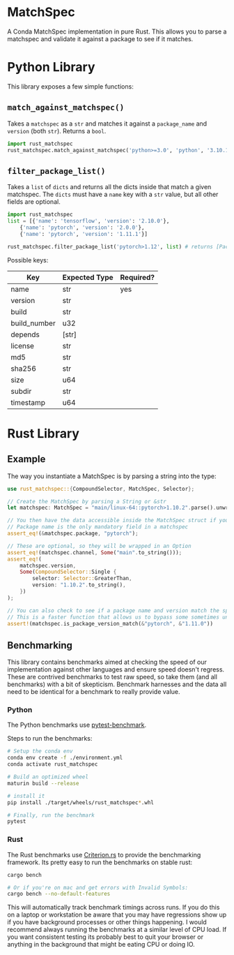 # MatchSpec

A Conda MatchSpec implementation in pure Rust. This allows you to parse a matchspec and validate it against a package to see if it matches.

# Python Library

This library exposes a few simple functions:

## `match_against_matchspec()`

Takes a `matchspec` as a `str` and matches it against a `package_name` and `version` (both `str`). Returns a `bool`.

``` python
import rust_matchspec
rust_matchspec.match_against_matchspec('python>=3.0', 'python', '3.10.1') # returns True
```

## `filter_package_list()`

Takes a `list` of `dicts` and returns all the dicts inside that match a given matchspec. The `dicts` must have a `name` key with a `str` value, but all other fields are optional.

```python
import rust_matchspec
list = [{'name': 'tensorflow', 'version': '2.10.0'},
	{'name': 'pytorch', 'version': '2.0.0'},
	{'name': 'pytorch', 'version': '1.11.1'}]

rust_matchspec.filter_package_list('pytorch>1.12', list) # returns [PackageCandidate(name=pytorch)]
```

Possible keys:

| Key          | Expected Type | Required? |
|--------------|---------------|-----------|
| name         | str           | yes       |
| version      | str           |           |
| build        | str           |           |
| build_number | u32           |           |
| depends      | [str]         |           |
| license      | str           |           |
| md5          | str           |           |
| sha256       | str           |           |
| size         | u64           |           |
| subdir       | str           |           |
| timestamp    | u64           |           |

# Rust Library

## Example

The way you instantiate a MatchSpec is by parsing a string into the type:

```rust
use rust_matchspec::{CompoundSelector, MatchSpec, Selector};

// Create the MatchSpec by parsing a String or &str
let matchspec: MatchSpec = "main/linux-64::pytorch>1.10.2".parse().unwrap();

// You then have the data accessible inside the MatchSpec struct if you want it
// Package name is the only mandatory field in a matchspec
assert_eq!(&matchspec.package, "pytorch");

// These are optional, so they will be wrapped in an Option
assert_eq!(matchspec.channel, Some("main".to_string()));
assert_eq!(
	matchspec.version,
	Some(CompoundSelector::Single {
		selector: Selector::GreaterThan,
		version: "1.10.2".to_string(),
	})
);

// You can also check to see if a package name and version match the spec.
// This is a faster function that allows us to bypass some sometimes unnecessary tests like channel or subdir
assert!(matchspec.is_package_version_match(&"pytorch", &"1.11.0"))
```

## Benchmarking

This library contains benchmarks aimed at checking the speed of our implementation against other languages and ensure speed doesn't regress. These are contrived benchmarks to test raw speed, so take them (and all benchmarks) with a bit of skepticism. Benchmark harnesses and the data all need to be identical for a benchmark to really provide value.


### Python

The Python benchmarks use [pytest-benchmark](https://pytest-benchmark.readthedocs.io/en/stable/).

Steps to run the benchmarks:

```bash
# Setup the conda env
conda env create -f ./environment.yml
conda activate rust_matchspec

# Build an optimized wheel
maturin build --release

# install it
pip install ./target/wheels/rust_matchspec*.whl

# Finally, run the benchmark
pytest
```

### Rust

The Rust benchmarks use [Criterion.rs](https://bheisler.github.io/criterion.rs/book/criterion_rs.html) to provide the benchmarking framework. Its pretty easy to run the benchmarks on stable rust:

```bash
cargo bench 

# Or if you're on mac and get errors with Invalid Symbols:
cargo bench --no-default-features
```
This will automatically track benchmark timings across runs. If you do this on a laptop or workstation be aware that you may have regressions show up if you have background processes or other things happening. I would recommend always running the benchmarks at a similar level of CPU load. If you want consistent testing its probably best to quit your browser or anything in the background that might be eating CPU or doing IO.
